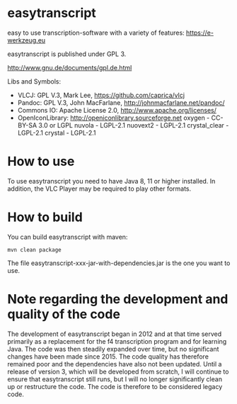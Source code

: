 # easytranscript

easy to use transcription-software with a variety of features: https://e-werkzeug.eu

easytranscript is published under GPL 3.

http://www.gnu.de/documents/gpl.de.html

Libs and Symbols:

* VLCJ: GPL V.3, Mark Lee, https://github.com/caprica/vlcj 
* Pandoc: GPL V.3, John MacFarlane, http://johnmacfarlane.net/pandoc/
* Commons IO: Apache License 2.0, http://www.apache.org/licenses/
* OpenIconLibrary: http://openiconlibrary.sourceforge.net oxygen - CC-BY-SA 3.0 or LGPL nuvola - LGPL-2.1 nuovext2 - LGPL-2.1 crystal_clear - LGPL-2.1 crystal - LGPL-2.1

# How to use

To use easytranscript you need to have Java 8, 11 or higher installed. In addition, the VLC Player may be required to play other formats.

# How to build

You can build easytranscript with maven:

```mvn clean package```

The file easytranscript-xxx-jar-with-dependencies.jar is the one you want to use.

# Note regarding the development and quality of the code

The development of easytranscript began in 2012 and at that time served primarily as a replacement for the f4 transcription program and for learning Java. The code was then steadily expanded over time, but no significant changes have been made since 2015. The code quality has therefore remained poor and the dependencies have also not been updated. Until a release of version 3, which will be developed from scratch, I will continue to ensure that easytranscript still runs, but I will no longer significantly clean up or restructure the code. The code is therefore to be considered legacy code.
